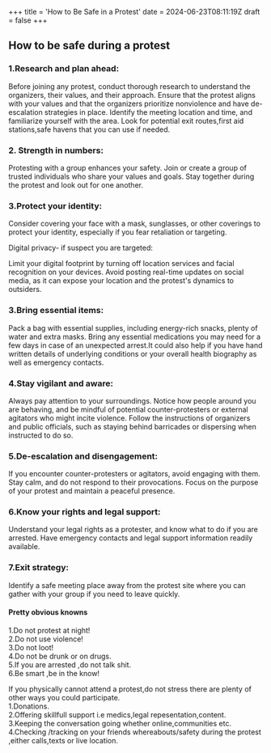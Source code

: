 +++
title = 'How to Be Safe in a Protest'
date = 2024-06-23T08:11:19Z
draft = false
+++
## How to be safe during a protest

### 1.Research and plan ahead:

Before joining any protest, conduct thorough research to understand the organizers, their values, and their approach. Ensure that the protest aligns with your values and that the organizers prioritize nonviolence and have de-escalation strategies in place.
Identify the meeting location and time, and familiarize yourself with the area. Look for potential exit routes,first aid stations,safe havens that you can use if needed.

### 2. Strength in numbers:

Protesting with a group enhances your safety. Join or create a group of trusted individuals who share your values and goals. Stay together during the protest and look out for one another.

### 3.Protect your identity:

Consider covering your face with a mask, sunglasses, or other coverings to protect your identity, especially if you fear retaliation or targeting.

Digital privacy- if suspect you are targeted:

Limit your digital footprint by turning off location services and facial recognition on your devices. Avoid posting real-time updates on social media, as it can expose your location and the protest's dynamics to outsiders.

### 3.Bring essential items:

Pack a bag with essential supplies, including energy-rich snacks, plenty of water and extra masks.
Bring any essential medications you may need for a few days in case of an unexpected arrest.It could also help if you have hand written details of underlying conditions or your overall health biography as well as emergency contacts.

### 4.Stay vigilant and aware:

Always pay attention to your surroundings. Notice how people around you are behaving, and be mindful of potential counter-protesters or external agitators who might incite violence.
Follow the instructions of organizers and public officials, such as staying behind barricades or dispersing when instructed to do so.

### 5.De-escalation and disengagement:

If you encounter counter-protesters or agitators, avoid engaging with them. Stay calm, and do not respond to their provocations. Focus on the purpose of your protest and maintain a peaceful presence.


### 6.Know your rights and legal support:

Understand your legal rights as a protester, and know what to do if you are arrested. Have emergency contacts and legal support information readily available.

### 7.Exit strategy:

Identify a safe meeting place away from the protest site where you can gather with your group if you need to leave quickly.

#### Pretty obvious knowns
1.Do not protest at night!  
2.Do not use violence!  
3.Do not loot!  
4.Do not be drunk or on drugs.  
5.If you are arrested ,do not talk shit.  
6.Be smart ,be in the know!

If you physically cannot attend a protest,do not stress there are plenty of other ways you could participate.   
  1.Donations.  
  2.Offering skillfull support i.e medics,legal repesentation,content.  
  3.Keeping the conversation going whether online,communities etc.  
  4.Checking /tracking on your friends whereabouts/safety during the protest ,either calls,texts or live location.
